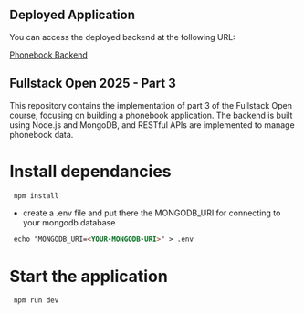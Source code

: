 ## Deployed Application

You can access the deployed backend at the following URL:

[Phonebook Backend](https://phonebook-database-1.onrender.com) 
 
## Fullstack Open 2025 - Part 3

This repository contains the implementation of part 3 of the Fullstack Open course, focusing on building a phonebook application. The backend is built using Node.js and MongoDB, and RESTful APIs are implemented to manage phonebook data.

# Install dependancies
```md
 npm install 
```
 - create a .env file and put there the MONGODB_URI for connecting to your mongodb database 
```md
 echo "MONGODB_URI=<YOUR-MONGODB-URI>" > .env 
```
# Start the application
```md
 npm run dev 
```
